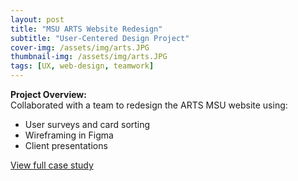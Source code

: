 ```yaml
---
layout: post
title: "MSU ARTS Website Redesign"
subtitle: "User-Centered Design Project"
cover-img: /assets/img/arts.JPG
thumbnail-img: /assets/img/arts.JPG
tags: [UX, web-design, teamwork]
---
```


**Project Overview:**  
Collaborated with a team to redesign the ARTS MSU website using:  
- User surveys and card sorting  
- Wireframing in Figma  
- Client presentations  

[View full case study](https://docs.google.com/presentation/d/1kS9PdgfxMxIDpOp23N6uP5xIbRx4Rdsb7liWUFNrDHc/edit)
